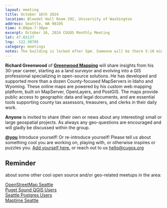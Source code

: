 ```yaml
---
layout: meeting
title: October 16th 2024
location: Bloedel Hall Room 292, University of Washington
address: Seattle, WA 98195
time: 6:00pm-7:30pm
excerpt: October 16, 2024 CUGOS Monthly Meeting
lat: 47.65137
lng: -122.30795
category: meetings
notes: The building is locked after 5pm. Someone will be there 5-10 minutes until 6pm to let us in. If you see nobody around and can't access, call the phone number posted at the door to be let in. We will adjourn to the College Inn Pub for a happy hour after the meeting!
---
```


**Richard Greenwood** of **[Greenwood Mapping](https://greenwoodmap.com)** will share insights from his 30-year career, starting as a land surveyor and evolving into a GIS professional specializing in open-source solutions. He has developed and supported more than a dozen County-focused MapServers in Idaho and Wyoming. These online maps are powered by his custom web mapping platform, built on MapServer, OpenLayers, and PostGIS. The maps provide public access to geographic data and legal documents, and are essential tools supporting county tax assessors, treasurers, and clerks in their daily work.

**Anyone** is invited to share (their own or news about any interesting) small or large geospatial projects. As always any geo-questions are encouraged and will gladly be discussed within the group.

**[@you](http://cugos.org/people/)** Introduce yourself! Or re-introduce yourself! Please tell us about something cool you are working on, playing with, or otherwise inspires or puzzles you. [Add yourself here.](https://github.com/cugos/cugos.github.com/blob/main/meetings/_posts/2024-06-26-cugos_monthly.md) or reach out to us hello@cugos.org

## Reminder 
about some other cool open source and/or geo-related meetups in the area:

[OpenStreetMap Seattle](https://www.meetup.com/OpenStreetMap-Seattle/)  
[Puget Sound QGIS Users](https://www.meetup.com/Puget-Sound-QGIS-Users-Group/)  
[Seattle Postgres Users](https://www.meetup.com/Seattle-Postgres/)  
[Maptime Seattle](https://www.meetup.com/MaptimeSEA/)

